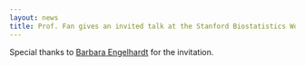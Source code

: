 ```yaml
---
layout: news
title: Prof. Fan gives an invited talk at the Stanford Biostatistics Workshop in the Department of Biomedical Data Science.
---
```


Special thanks to [Barbara Engelhardt](https://profiles.stanford.edu/barbara-engelhardt) for the invitation. 